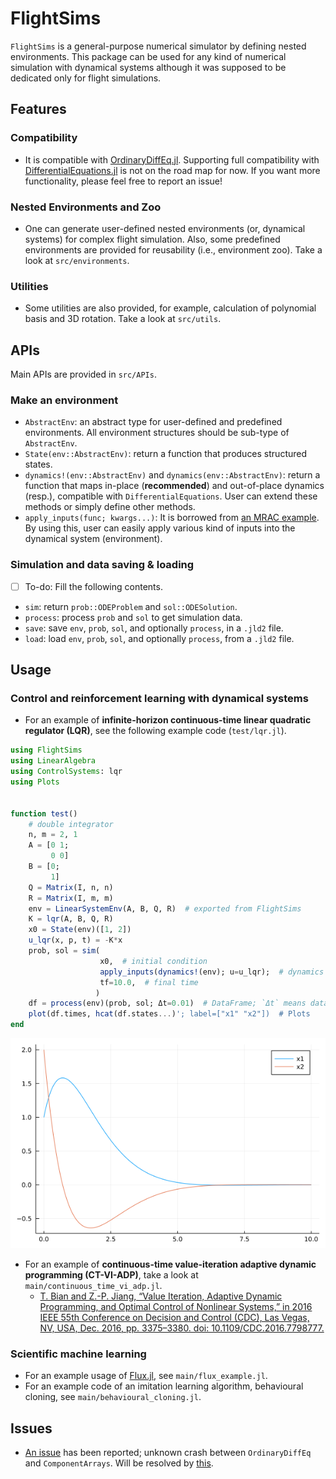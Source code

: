 # FlightSims
`FlightSims` is a general-purpose numerical simulator by defining nested environments.
This package can be used for any kind of numerical simulation with dynamical systems
although it was supposed to be dedicated only for flight simulations.

## Features
### Compatibility
- It is compatible with [OrdinaryDiffEq.jl](https://github.com/SciML/OrdinaryDiffEq.jl).
Supporting full compatibility with [DifferentialEquations.jl](https://github.com/SciML/DifferentialEquations.jl) is not on the road map for now.
If you want more functionality, please feel free to report an issue!
### Nested Environments and Zoo
- One can generate user-defined nested environments (or, dynamical systems) for complex flight simulation.
Also, some predefined environments are provided for reusability (i.e., environment zoo).
Take a look at `src/environments`.
### Utilities
- Some utilities are also provided, for example, calculation of polynomial basis and 3D rotation.
Take a look at `src/utils`.

## APIs
Main APIs are provided in `src/APIs`.
### Make an environment
- `AbstractEnv`: an abstract type for user-defined and predefined environments.
All environment structures should be sub-type of `AbstractEnv`.
- `State(env::AbstractEnv)`: return a function that produces structured states.
- `dynamics!(env::AbstractEnv)` and `dynamics(env::AbstractEnv)`: return a function that maps in-place (**recommended**) and out-of-place dynamics (resp.),
compatible with `DifferentialEquations`. User can extend these methods or simply define other methods.
- `apply_inputs(func; kwargs...)`: It is borrowed from [an MRAC example](https://jonniedie.github.io/ComponentArrays.jl/stable/examples/adaptive_control/). By using this, user can easily apply various kind of inputs into the dynamical system (environment).

### Simulation and data saving & loading
- [ ] To-do: Fill the following contents.
- `sim`: return `prob::ODEProblem` and `sol::ODESolution`.
- `process`: process `prob` and `sol` to get simulation data.
- `save`: save `env`, `prob`, `sol`, and optionally `process`,
in a `.jld2` file.
- `load`: load `env`, `prob`, `sol`, and optionally `process`,
from a `.jld2` file.

## Usage
### Control and reinforcement learning with dynamical systems
- For an example of **infinite-horizon continuous-time linear quadratic regulator (LQR)**, see the following example code (`test/lqr.jl`).

```julia
using FlightSims
using LinearAlgebra
using ControlSystems: lqr
using Plots


function test()
    # double integrator
    n, m = 2, 1
    A = [0 1;
         0 0]
    B = [0;
         1]
    Q = Matrix(I, n, n)
    R = Matrix(I, m, m)
    env = LinearSystemEnv(A, B, Q, R)  # exported from FlightSims
    K = lqr(A, B, Q, R)
    x0 = State(env)([1, 2])
    u_lqr(x, p, t) = -K*x
    prob, sol = sim(
                    x0,  # initial condition
                    apply_inputs(dynamics!(env); u=u_lqr);  # dynamics with input of LQR
                    tf=10.0,  # final time
                   )
    df = process(env)(prob, sol; Δt=0.01)  # DataFrame; `Δt` means data sampling period.
    plot(df.times, hcat(df.states...)'; label=["x1" "x2"])  # Plots
end
```
![ex_screenshot](./figures/lqr.png)

- For an example of **continuous-time value-iteration adaptive dynamic programming (CT-VI-ADP)**, take a look at `main/continuous_time_vi_adp.jl`.
    - [T. Bian and Z.-P. Jiang, “Value Iteration, Adaptive Dynamic Programming, and Optimal Control of Nonlinear Systems,” in 2016 IEEE 55th Conference on Decision and Control (CDC), Las Vegas, NV, USA, Dec. 2016, pp. 3375–3380. doi: 10.1109/CDC.2016.7798777.](https://ieeexplore.ieee.org/document/7798777)
### Scientific machine learning
- For an example usage of [Flux.jl](https://github.com/FluxML/Flux.jl), see `main/flux_example.jl`.
- For an example code of an imitation learning algorithm, behavioural cloning, see `main/behavioural_cloning.jl`.

## Issues
- [An issue](https://github.com/jonniedie/ComponentArrays.jl/issues/83)
has been reported; unknown crash between `OrdinaryDiffEq` and `ComponentArrays`.
Will be resolved by [this](https://github.com/jonniedie/ComponentArrays.jl/commit/0a6f1cfe41131a6b0ff2d26ad6bad5bc33f19671).
